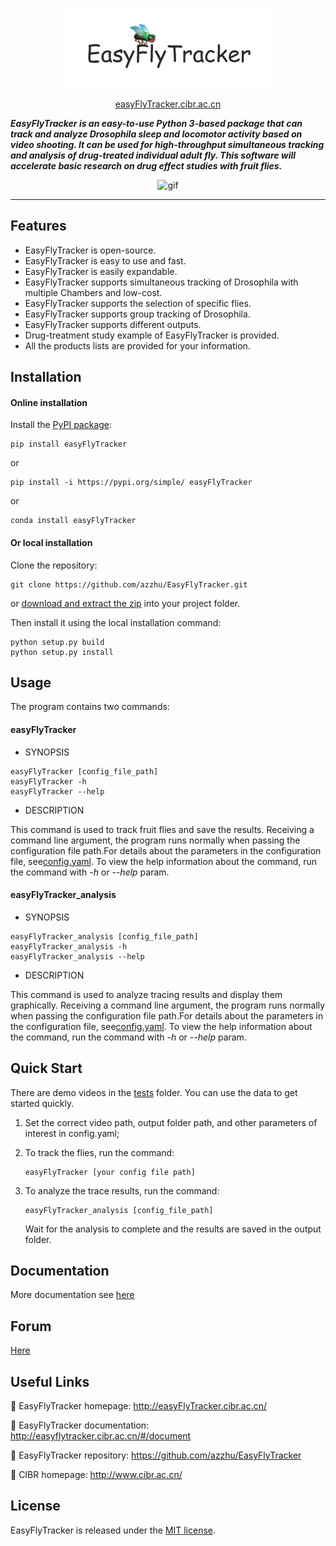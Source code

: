 
<div align='center'>

![logo](imgs/logo.jpg)
</div>

<div align='center'>

[easyFlyTracker.cibr.ac.cn](http://easyFlyTracker.cibr.ac.cn/)
</div>

***EasyFlyTracker is an easy-to-use Python 3-based package that can track and analyze Drosophila sleep and locomotor activity based on video shooting. It can be used for high-throughput simultaneous tracking and analysis of drug-treated individual adult fly. This software will accelerate basic research on drug effect studies with fruit flies.***

<div align='center'>

![gif](imgs/gif.gif)
</div>

---

## Features

* EasyFlyTracker is open-source.
* EasyFlyTracker is easy to use and fast.
* EasyFlyTracker is easily expandable.
* EasyFlyTracker supports simultaneous tracking of Drosophila with multiple Chambers and low-cost.
* EasyFlyTracker supports the selection of specific flies.
* EasyFlyTracker supports group tracking of Drosophila.
* EasyFlyTracker supports different outputs.
* Drug-treatment study example of EasyFlyTracker is provided.
* All the products lists are provided for your information.

## Installation

#### Online installation

Install the [PyPI package](https://pypi.org/project/easyFlyTracker/):

```commandline
pip install easyFlyTracker
```

or

```commandline
pip install -i https://pypi.org/simple/ easyFlyTracker
```

or 

```commandline
conda install easyFlyTracker
```

#### Or local installation

Clone the repository:

```commandline
git clone https://github.com/azzhu/EasyFlyTracker.git
```

or [download and extract the zip](https://github.com/azzhu/EasyFlyTracker/archive/master.zip) into your project folder.

Then install it using the local installation command:

```commandline
python setup.py build
python setup.py install
```

## Usage

The program contains two commands:

#### easyFlyTracker

* SYNOPSIS
```commandline
easyFlyTracker [config_file_path]
easyFlyTracker -h 
easyFlyTracker --help
```

* DESCRIPTION

This command is used to track fruit flies and save the results.
Receiving a command line argument, the program runs normally when passing the configuration file path.For details about the parameters in the configuration file, see[config.yaml](https://github.com/azzhu/EasyFlyTracker/blob/master/config.yaml).
To view the help information about the command, run the command with *-h* or *--help* param.

#### easyFlyTracker_analysis

* SYNOPSIS
```commandline
easyFlyTracker_analysis [config_file_path]
easyFlyTracker_analysis -h 
easyFlyTracker_analysis --help
```

* DESCRIPTION

This command is used to analyze tracing results and display them graphically.
Receiving a command line argument, the program runs normally when passing the configuration file path.For details about the parameters in the configuration file, see[config.yaml](https://github.com/azzhu/EasyFlyTracker/blob/master/config.yaml).
To view the help information about the command, run the command with *-h* or *--help* param.

## Quick Start

There are demo videos in the [tests](https://github.com/azzhu/EasyFlyTracker/tree/master/tests) folder. You can use the data to get started quickly.

1. Set the correct video path, output folder path, and other parameters of interest in config.yaml;

2. To track the flies, run the command:
    ```commandline
    easyFlyTracker [your config file path]
    ```
3. To analyze the trace results, run the command:
    ```commandline
    easyFlyTracker_analysis [config_file_path]
    ```
    Wait for the analysis to complete and the results are saved in the output folder.
   
## Documentation

More documentation see [here](http://easyflytracker.cibr.ac.cn/#/document)

## Forum

[Here](http://easyflytracker.cibr.ac.cn/#/suggest)

## Useful Links

💜 EasyFlyTracker homepage: http://easyFlyTracker.cibr.ac.cn/

💜 EasyFlyTracker documentation: http://easyflytracker.cibr.ac.cn/#/document

💜 EasyFlyTracker repository: https://github.com/azzhu/EasyFlyTracker

💜 CIBR homepage: http://www.cibr.ac.cn/

## License

EasyFlyTracker is released under the [MIT license](https://github.com/azzhu/EasyFlyTracker/blob/master/LICENSE).
